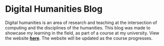 # Digital Humanities Blog

Digital humanities is an area of research and teaching at the intersection of computing and the disciplines of the humanities. This blog was made to showcase my learning in the field, as part of a course at my university. View the website **[here](http://www.web.uvic.ca/~ryansama/DHUM150-logs/)**. The website will be updated as the course progresses.

